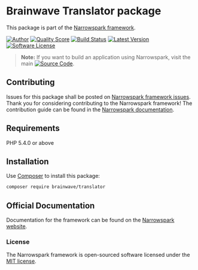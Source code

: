 # Brainwave Translator package

This package is part of the [Narrowspark framework](http://github.com/narrowspark/framework).

[![Author](http://img.shields.io/badge/author-@anolilab-blue.svg?style=flat-square)](https://twitter.com/anolilab)
[![Quality Score](https://img.shields.io/scrutinizer/g/narrowspark/framework.svg?style=flat-square)](https://scrutinizer-ci.com/g/narrowspark/framework/code-structure/master)
[![Build Status](https://api.travis-ci.org/narrowspark/framework.svg?branch=master&style=flat-square)](https://travis-ci.org/narrowspark/framework)
[![Latest Version](https://img.shields.io/packagist/v/narrowspark/framework.svg?style=flat-square)](https://github.com/narrowspark/framework/releases)
[![Software License](https://img.shields.io/badge/license-MIT-brightgreen.svg?style=flat-square)](LICENSE)

> **Note:** If you want to build an application using Narrowspark, visit the main [![Source Code](http://img.shields.io/badge/source-narrowspark/narrowspark-blue.svg?style=flat-square)](https://github.com/narrowspark/narrowspark).

## Contributing

Issues for this package shall be posted on [Narrowspark framework issues](http://github.com/narrowspark/framework/issues).
Thank you for considering contributing to the Narrowspark framework! The contribution guide can be found in the [Narrowspark documentation](http://narrowspark.de/docs/contributions).

## Requirements

PHP 5.4.0 or above

## Installation

Use [Composer](https://getcomposer.org/) to install this package:

```sh
composer require brainwave/translator
```

## Official Documentation

Documentation for the framework can be found on the [Narrowspark website](http://narrowspark.de/docs).

### License

The Narrowspark framework is open-sourced software licensed under the [MIT license](http://opensource.org/licenses/MIT).